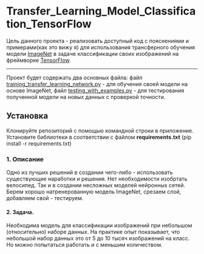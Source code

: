 # Transfer_Learning_Model_Classification_TensorFlow
Цель данного проекта - реализовать доступный код с пояснениями и примерами(как это вижу я) для использования трансферного обучения модели [ImageNet](https://ru.wikipedia.org/wiki/ImageNet) в задаче классификации своих изображений на фреймворке [TensorFlow](https://ru.wikipedia.org/wiki/TensorFlow). 
***
Проект будет содержать два основных файла: файл [training_transfer_learning_network.py](https://github.com/PsyPerception/Transfer_Learning_Model_Classification_TensorFlow/blob/master/training_transfer_learning_network.py) - для обучения своей модели на основе ImageNet, файл [testing_with_examples.py](https://github.com/PsyPerception/Transfer_Learning_Model_Classification_TensorFlow/blob/master/testing_with_examples.py) - для тестирования полученной модели на новых данных с проверкой точности.
##  Установка
Клонируйте репозиторий с помощью командной строки  в приложение. Установите библиотеки в соответствии с файлом **requirements.txt** (pip install -r requirements.txt)
### 1. Описание
Одно из лучших решений в создании чего-либо - использовать существующие наработки и решения. Нет необходимости изобртать велосипед. Так и в создании несложных моделей нейронных сетей. Берем хорошо натренерованную модель ImageNet, срезаем слой, добавляем свой - тестируем.
#### 2.  Задача.
Необходима модель для классификации изображений при небольшом (относительно) наборе данных. На практике опыт показывает, что небольшой набор данных это от 5 до 10 тысяч изображений на класс. Но можно попытаться работать и с меньшим количеством.
